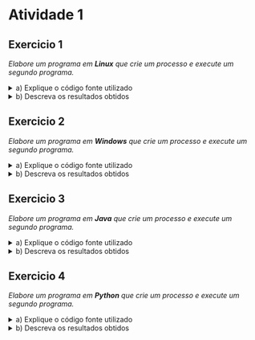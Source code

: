 # Atividade 1

##  Exercicio 1
*Elabore um programa em **Linux** que crie um processo e execute um segundo programa.*
<details>

  <summary>a) Explique o código fonte utilizado</summary>
    Através do método fork() criamos um processo filho a partir do processo Pai. Caso o ID seja menor que 0, quer dizer que houve algum erro na inicialização do processo, caso seja igual a 0, o processo filho foi iniciado com sucesso
</details>

<details>
  <summary>b) Descreva os resultados obtidos</summary>
    Foi exibido no terminal o PID do processo Pai

    ![EXE1-exerc1](https://user-images.githubusercontent.com/36762964/94067805-c3494e00-fdc4-11ea-8ca9-b6cc54142208.png)
</details>

## Exercicio 2 
*Elabore um programa em **Windows** que crie um processo e execute um segundo programa.*
<details>

<summary>a) Explique o código fonte utilizado </summary>
  Através da lib *windows.h*, usamos o método **CreateProcess**, que nos retorna um novo processo.
  Se o processo for criado com sucesso irá retornar o PROCESS_INFORMATION, uma estrutura contendo algumas informações sobre o processo, como seu id e alguns handlers.
  Após isso, é exibido uma mensagem de sucesso ou falha na criação do processo e em seguida o  método WaitForSingleObject() aguarda a finalização da execução do processo Filho.
</details>

<details>

<summary>
  b) Descreva os resultados obtidos 
</summary>

  Após a execução do código é exibido a mensagem de "Processo criado" e o Paint é aberto.

  ![exerc1](https://user-images.githubusercontent.com/36762964/93955896-2f757480-fd27-11ea-9da1-fd20f2fb8320.png)

</details>

## Exercicio 3
*Elabore um programa em **Java** que crie um processo e execute um segundo programa.*
<details>
  <summary>a) Explique o código fonte utilizado</summary>

</details>
<details>
  <summary>b) Descreva os resultados obtidos</summary>
  </details>

## Exercicio 4 
*Elabore um programa em **Python** que crie um processo e execute um segundo programa.*
<details>
<summary>a) Explique o código fonte utilizado</summary>
   Através do módulo OS podemos utilizar o método fork(), que é utilizado para criar novos processos. Para verificar o PID ( Process Id) utilizamos o método getpid(), também da lib OS.
</details>

<details>
  <summary>b) Descreva os resultados obtidos</summary>

  O ID do processo Pai e Filho são retornados no terminal

</details>
